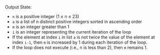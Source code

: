 Output State: 
- `n` is a positive integer (1 ≤ n ≤ 23)
- `a` is a list of n distinct positive integers sorted in ascending order
- `m` is an integer greater than 1
- `i` is an integer representing the current iteration of the loop
- If the element at index `i` in list `a` is not twice the value of the element at index `i-1`, then `m` is increased by 1 during each iteration of the loop.
- If the loop does not execute (i.e., n is less than 2), then `m` remains 1.